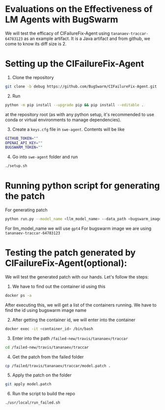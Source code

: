 # Evaluations on the Effectiveness of LM Agents with BugSwarm 

We will test the efficacy of CIFailureFix-Agent using `tananaev-traccar-64783123` as an example artifact. It is a Java artifact and from github, we come to know its diff size is 2.

# Setting up the CIFailureFix-Agent

1. Clone the repository
```bash
git clone -b debug https://github.com/BugSwarm/CIFailureFix-Agent.git
```

2. Run
```bash
python -m pip install --upgrade pip && pip install --editable .
```
at the repository root (as with any python setup, it's recommended to use conda or virtual environments to manage dependencies).

3. Create a `keys.cfg` file in `swe-agent`. Contents will be like
```bash
GITHUB_TOKEN=""
OPENAI_API_KEY=""
BUGSWARM_TOKEN=""
```

4. Go into `swe-agent` folder and run 
```bash
./setup.sh
```

# Running python script for generating the patch
For generating patch
```bash
python run.py --model_name <llm_model_name> --data_path <bugswarm_image_name> --config_file config/default_from_url.yaml  --per_instance_cost_limit 2.0
```
For llm_model_name we will use `gpt4`
For bugswarm image we are using `tananaev-traccar-64783123`

# Testing the patch generated by CIFailureFix-Agent(optional):

We will test the generated patch with our hands. Let's follow the steps:

1. We have to find out the container id using this

```bash
docker ps -a
```

After executing this, we will get a list of the containers running. We have to find the id using bugswarm image name

2. After getting the container id, we will enter into the container

```bash
docker exec -it <container_id> /bin/bash
```

3. Enter into the path `/failed-new/travis/tananaev/traccar`

```bash
cd /failed-new/travis/tananaev/traccar
```

4. Get the patch from the failed folder

```bash
cp /failed/travis/tananaev/traccar/model.patch .
```

5. Apply the patch on the folder

```bash
git apply model.patch
```

6. Run the script to build the repo

```bash
./usr/local/run_failed.sh
```